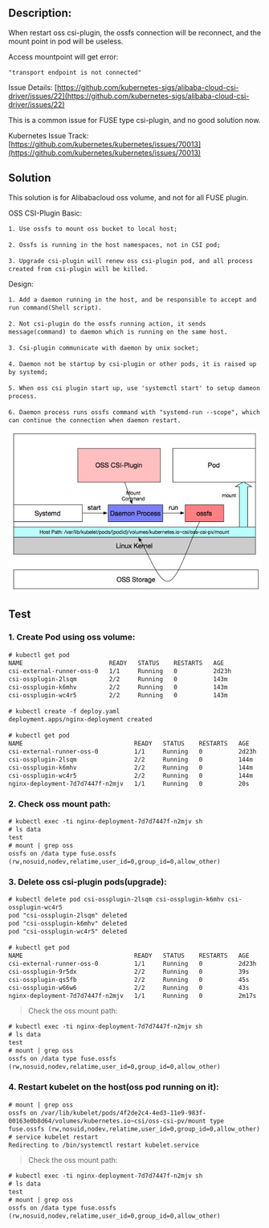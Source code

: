 ## Description:

When restart oss csi-plugin, the ossfs connection will be reconnect, and the mount point in pod will be useless.

Access mountpoint will get error:

	"transport endpoint is not connected"

Issue Details: [https://github.com/kubernetes-sigs/alibaba-cloud-csi-driver/issues/22](https://github.com/kubernetes-sigs/alibaba-cloud-csi-driver/issues/22)

This is a common issue for FUSE type csi-plugin, and no good solution now.

Kubernetes Issue Track: [https://github.com/kubernetes/kubernetes/issues/70013](https://github.com/kubernetes/kubernetes/issues/70013)

## Solution

This solution is for Alibabacloud oss volume, and not for all FUSE plugin.

OSS CSI-Plugin Basic:

```
1. Use ossfs to mount oss bucket to local host;

2. Ossfs is running in the host namespaces, not in CSI pod;

3. Upgrade csi-plugin will renew oss csi-plugin pod, and all process created from csi-plugin will be killed.
```

Design:

```
1. Add a daemon running in the host, and be responsible to accept and run command(Shell script).

2. Not csi-plugin do the ossfs running action, it sends message(command) to daemon which is running on the same host.

3. Csi-plugin communicate with daemon by unix socket;

4. Daemon not be startup by csi-plugin or other pods, it is raised up by systemd;

5. When oss csi plugin start up, use 'systemctl start' to setup dameon process.

6. Daemon process runs ossfs command with "systemd-run --scope", which can continue the connection when daemon restart.
```

![oss-upgrade.jpg](./oss-upgrade.jpg)

## Test

### 1. Create Pod using oss volume:

```
# kubectl get pod
NAME                        READY   STATUS    RESTARTS   AGE
csi-external-runner-oss-0   1/1     Running   0          2d23h
csi-ossplugin-2lsqm         2/2     Running   0          143m
csi-ossplugin-k6mhv         2/2     Running   0          143m
csi-ossplugin-wc4r5         2/2     Running   0          143m

# kubectl create -f deploy.yaml
deployment.apps/nginx-deployment created

# kubectl get pod
NAME                               READY   STATUS    RESTARTS   AGE
csi-external-runner-oss-0          1/1     Running   0          2d23h
csi-ossplugin-2lsqm                2/2     Running   0          144m
csi-ossplugin-k6mhv                2/2     Running   0          144m
csi-ossplugin-wc4r5                2/2     Running   0          144m
nginx-deployment-7d7d7447f-n2mjv   1/1     Running   0          20s
```

### 2. Check oss mount path:

```
# kubectl exec -ti nginx-deployment-7d7d7447f-n2mjv sh
# ls data
test
# mount | grep oss
ossfs on /data type fuse.ossfs (rw,nosuid,nodev,relatime,user_id=0,group_id=0,allow_other)
```

### 3. Delete oss csi-plugin pods(upgrade):

```
# kubectl delete pod csi-ossplugin-2lsqm csi-ossplugin-k6mhv csi-ossplugin-wc4r5
pod "csi-ossplugin-2lsqm" deleted
pod "csi-ossplugin-k6mhv" deleted
pod "csi-ossplugin-wc4r5" deleted

# kubectl get pod
NAME                               READY   STATUS    RESTARTS   AGE
csi-external-runner-oss-0          1/1     Running   0          2d23h
csi-ossplugin-9r5dx                2/2     Running   0          39s
csi-ossplugin-qs5fb                2/2     Running   0          45s
csi-ossplugin-w66w6                2/2     Running   0          43s
nginx-deployment-7d7d7447f-n2mjv   1/1     Running   0          2m17s
```

> Check the oss mount path:

```
# kubectl exec -ti nginx-deployment-7d7d7447f-n2mjv sh
# ls data
test
# mount | grep oss
ossfs on /data type fuse.ossfs (rw,nosuid,nodev,relatime,user_id=0,group_id=0,allow_other)
```

### 4. Restart kubelet on the host(oss pod running on it):

```
# mount | grep oss
ossfs on /var/lib/kubelet/pods/4f2de2c4-4ed3-11e9-983f-00163e0b8d64/volumes/kubernetes.io~csi/oss-csi-pv/mount type fuse.ossfs (rw,nosuid,nodev,relatime,user_id=0,group_id=0,allow_other)
# service kubelet restart
Redirecting to /bin/systemctl restart kubelet.service
```

> Check the oss mount path:

``` 
# kubectl exec -ti nginx-deployment-7d7d7447f-n2mjv sh
# ls data
test
# mount | grep oss
ossfs on /data type fuse.ossfs (rw,nosuid,nodev,relatime,user_id=0,group_id=0,allow_other)
```
